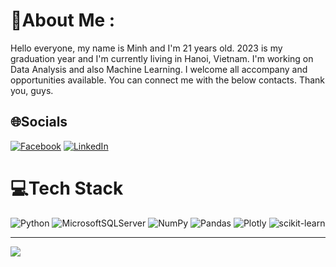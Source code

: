 # 💫About Me :
Hello everyone, my name is Minh and I'm 21 years old. 2023 is my graduation year and I'm currently living in Hanoi, Vietnam.
I'm working on Data Analysis and also Machine Learning. I welcome all accompany and opportunities available.
You can connect me with the below contacts.
Thank you, guys.

## 🌐Socials
[![Facebook](https://img.shields.io/badge/Facebook-%231877F2.svg?logo=Facebook&logoColor=white)](https://facebook.com/quangminh.nguyen.583234) [![LinkedIn](https://img.shields.io/badge/LinkedIn-%230077B5.svg?logo=linkedin&logoColor=white)](https://linkedin.com/in/minhngq) 

# 💻Tech Stack
![Python](https://img.shields.io/badge/python-3670A0?style=for-the-badge&logo=python&logoColor=ffdd54) ![MicrosoftSQLServer](https://img.shields.io/badge/Microsoft%20SQL%20Sever-CC2927?style=for-the-badge&logo=microsoft%20sql%20server&logoColor=white) ![NumPy](https://img.shields.io/badge/numpy-%23013243.svg?style=for-the-badge&logo=numpy&logoColor=white) ![Pandas](https://img.shields.io/badge/pandas-%23150458.svg?style=for-the-badge&logo=pandas&logoColor=white) ![Plotly](https://img.shields.io/badge/Plotly-%233F4F75.svg?style=for-the-badge&logo=plotly&logoColor=white) ![scikit-learn](https://img.shields.io/badge/scikit--learn-%23F7931E.svg?style=for-the-badge&logo=scikit-learn&logoColor=white)

---
[![](https://visitcount.itsvg.in/api?id=Quang-Minh-Nguyen&icon=0&color=0)](https://visitcount.itsvg.in)

